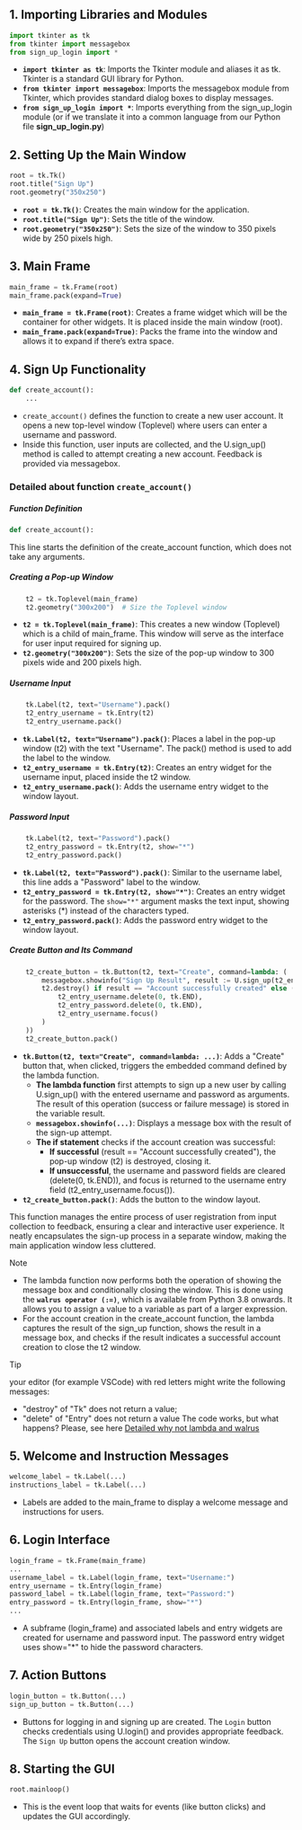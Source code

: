 ## 1. Importing Libraries and Modules

``` py
import tkinter as tk
from tkinter import messagebox
from sign_up_login import *
```

- **`import tkinter as tk`**: Imports the Tkinter module and aliases it as tk. Tkinter is a standard GUI library for Python.
- **`from tkinter import messagebox`**: Imports the messagebox module from Tkinter, which provides standard dialog boxes to display messages.
- **`from sign_up_login import *`**: Imports everything from the sign_up_login module (or if we translate it into a common language from our Python file **sign_up_login.py**)

## 2. Setting Up the Main Window

``` py
root = tk.Tk()
root.title("Sign Up")
root.geometry("350x250")
```

- **`root = tk.Tk()`**: Creates the main window for the application.
- **`root.title("Sign Up")`**: Sets the title of the window.
- **`root.geometry("350x250")`**: Sets the size of the window to 350 pixels wide by 250 pixels high.

## 3. Main Frame

``` py
main_frame = tk.Frame(root)
main_frame.pack(expand=True)
```

- **`main_frame = tk.Frame(root)`**: Creates a frame widget which will be the container for other widgets. It is placed inside the main window (root).
- **`main_frame.pack(expand=True)`**: Packs the frame into the window and allows it to expand if there’s extra space.

## 4. Sign Up Functionality

``` py
def create_account():
    ...
```

- `create_account()` defines the function to create a new user account. It opens a new top-level window (Toplevel) where users can enter a username and password.
- Inside this function, user inputs are collected, and the U.sign_up() method is called to attempt creating a new account. Feedback is provided via messagebox.

### Detailed about function `create_account()`

##### Function Definition

``` py
def create_account():
```

This line starts the definition of the create_account function, which does not take any arguments.

##### Creating a Pop-up Window

``` py
    t2 = tk.Toplevel(main_frame)
    t2.geometry("300x200")  # Size the Toplevel window
```

- **`t2 = tk.Toplevel(main_frame)`**: This creates a new window (Toplevel) which is a child of main_frame. This window will serve as the interface for user input required for signing up.
- **`t2.geometry("300x200")`**: Sets the size of the pop-up window to 300 pixels wide and 200 pixels high.

##### Username Input

``` py
    tk.Label(t2, text="Username").pack()
    t2_entry_username = tk.Entry(t2)
    t2_entry_username.pack()
```

- **`tk.Label(t2, text="Username").pack()`**: Places a label in the pop-up window (t2) with the text "Username". The pack() method is used to add the label to the window.
- **`t2_entry_username = tk.Entry(t2)`**: Creates an entry widget for the username input, placed inside the t2 window.
- **`t2_entry_username.pack()`**: Adds the username entry widget to the window layout.

##### Password Input

``` py
    tk.Label(t2, text="Password").pack()
    t2_entry_password = tk.Entry(t2, show="*")
    t2_entry_password.pack()
```

- **`tk.Label(t2, text="Password").pack()`**: Similar to the username label, this line adds a "Password" label to the window.
- **`t2_entry_password = tk.Entry(t2, show="*")`**: Creates an entry widget for the password. The `show="*"` argument masks the text input, showing asterisks (*) instead of the characters typed.
- **`t2_entry_password.pack()`**: Adds the password entry widget to the window layout.

##### Create Button and Its Command

``` py
    t2_create_button = tk.Button(t2, text="Create", command=lambda: (
        messagebox.showinfo("Sign Up Result", result := U.sign_up(t2_entry_username.get(), t2_entry_password.get())),
        t2.destroy() if result == "Account successfully created" else (
            t2_entry_username.delete(0, tk.END),
            t2_entry_password.delete(0, tk.END),
            t2_entry_username.focus()
        )
    ))
    t2_create_button.pack()
```

- **`tk.Button(t2, text="Create", command=lambda: ...)`**: Adds a "Create" button that, when clicked, triggers the embedded command defined by the lambda function.
  - **The lambda function** first attempts to sign up a new user by calling U.sign_up() with the entered username and password as arguments. The result of this operation (success or failure message) is stored in the variable result.
  - **`messagebox.showinfo(...)`**: Displays a message box with the result of the sign-up attempt.
  - **The if statement** checks if the account creation was successful:
    - **If successful** (result == "Account successfully created"), the pop-up window (t2) is destroyed, closing it.
    - **If unsuccessful**, the username and password fields are cleared (delete(0, tk.END)), and focus is returned to the username entry field (t2_entry_username.focus()).
- **`t2_create_button.pack()`**: Adds the button to the window layout.
  
This function manages the entire process of user registration from input collection to feedback, ensuring a clear and interactive user experience. It neatly encapsulates the sign-up process in a separate window, making the main application window less cluttered.

> [!NOTE]
> - The lambda function now performs both the operation of showing the message box and conditionally closing the window. This is done using the **`walrus operator (:=)`**, which is available from Python 3.8 onwards. It allows you to assign a value to a variable as part of a larger expression.
> - For the account creation in the create_account function, the lambda captures the result of the sign_up function, shows the result in a message box, and checks if the result indicates a successful account creation to close the t2 window.

> [!TIP]
> your editor (for example VSCode) with red letters might write the following messages:
> - "destroy" of "Tk" does not return a value;
> - "delete" of "Entry" does not return a value
> The code works, but what happens? Please, see here [Detailed why not lambda and walrus](Detailed_lambda_function_walrus.md)

## 5. Welcome and Instruction Messages

``` py
welcome_label = tk.Label(...)
instructions_label = tk.Label(...)
```

- Labels are added to the main_frame to display a welcome message and instructions for users.

## 6. Login Interface

``` py
login_frame = tk.Frame(main_frame)
...
username_label = tk.Label(login_frame, text="Username:")
entry_username = tk.Entry(login_frame)
password_label = tk.Label(login_frame, text="Password:")
entry_password = tk.Entry(login_frame, show="*")
...
```

- A subframe (login_frame) and associated labels and entry widgets are created for username and password input. The password entry widget uses show="*" to hide the password characters.

## 7. Action Buttons

``` py
login_button = tk.Button(...)
sign_up_button = tk.Button(...)
```

- Buttons for logging in and signing up are created. The `Login` button checks credentials using U.login() and provides appropriate feedback. The `Sign Up` button opens the account creation window.

## 8. Starting the GUI

``` py
root.mainloop()
```

- This is the event loop that waits for events (like button clicks) and updates the GUI accordingly.



